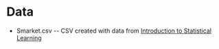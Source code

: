 # Data

* Smarket.csv -- CSV created with data from [Introduction to Statistical Learning](http://faculty.marshall.usc.edu/gareth-james/ISL/)
